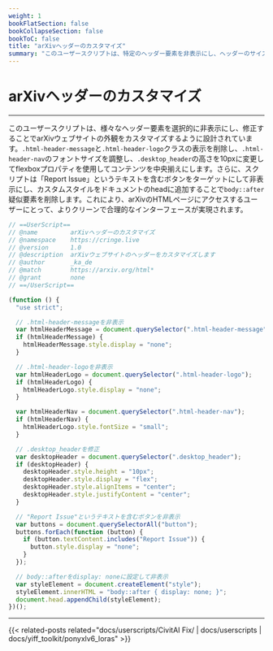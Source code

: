 ```yaml
---
weight: 1
bookFlatSection: false
bookCollapseSection: false
bookToC: false
title: "arXivヘッダーのカスタマイズ"
summary: "このユーザースクリプトは、特定のヘッダー要素を非表示にし、ヘッダーのサイズを変更し、「問題を報告」ボタンを削除することでarXivウェブサイトをカスタマイズします。"
---
```


<!--markdownlint-disable MD025 MD033 -->

# arXivヘッダーのカスタマイズ

---

このユーザースクリプトは、様々なヘッダー要素を選択的に非表示にし、修正することでarXivウェブサイトの外観をカスタマイズするように設計されています。`.html-header-message`と`.html-header-logo`クラスの表示を削除し、`.html-header-nav`のフォントサイズを調整し、`.desktop_header`の高さを10pxに変更してflexboxプロパティを使用してコンテンツを中央揃えにします。さらに、スクリプトは「Report Issue」というテキストを含むボタンをターゲットにして非表示にし、カスタムスタイルをドキュメントのheadに追加することで`body::after`疑似要素を削除します。これにより、arXivのHTMLページにアクセスするユーザーにとって、よりクリーンで合理的なインターフェースが実現されます。

```js
// ==UserScript==
// @name         arXivヘッダーのカスタマイズ
// @namespace    https://cringe.live
// @version      1.0
// @description  arXivウェブサイトのヘッダーをカスタマイズします
// @author       _ka_de
// @match        https://arxiv.org/html*
// @grant        none
// ==/UserScript==

(function () {
  "use strict";

  // .html-header-messageを非表示
  var htmlHeaderMessage = document.querySelector(".html-header-message");
  if (htmlHeaderMessage) {
    htmlHeaderMessage.style.display = "none";
  }

  // .html-header-logoを非表示
  var htmlHeaderLogo = document.querySelector(".html-header-logo");
  if (htmlHeaderLogo) {
    htmlHeaderLogo.style.display = "none";
  }

  var htmlHeaderNav = document.querySelector(".html-header-nav");
  if (htmlHeaderNav) {
    htmlHeaderLogo.style.fontSize = "small";
  }

  // .desktop_headerを修正
  var desktopHeader = document.querySelector(".desktop_header");
  if (desktopHeader) {
    desktopHeader.style.height = "10px";
    desktopHeader.style.display = "flex";
    desktopHeader.style.alignItems = "center";
    desktopHeader.style.justifyContent = "center";
  }

  // "Report Issue"というテキストを含むボタンを非表示
  var buttons = document.querySelectorAll("button");
  buttons.forEach(function (button) {
    if (button.textContent.includes("Report Issue")) {
      button.style.display = "none";
    }
  });

  // body::afterをdisplay: noneに設定して非表示
  var styleElement = document.createElement("style");
  styleElement.innerHTML = "body::after { display: none; }";
  document.head.appendChild(styleElement);
})();
```

---

{{< related-posts related="docs/userscripts/CivitAI Fix/ | docs/userscripts | docs/yiff_toolkit/ponyxlv6_loras" >}}

